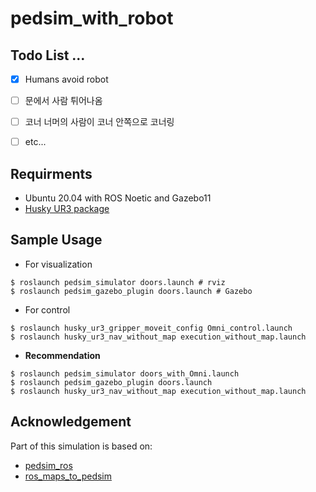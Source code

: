 # pedsim_with_robot

## Todo List ...

- [X] Humans avoid robot
- [ ] 문에서 사람 튀어나옴
- [ ] 코너 너머의 사람이 코너 안쪽으로 코너링
- [ ] etc...


## Requirments
* Ubuntu 20.04 with ROS Noetic and Gazebo11
* [Husky UR3 package](https://github.com/QualiaT/husky_ur3_simulator)


## Sample Usage
* For visualization
```
$ roslaunch pedsim_simulator doors.launch # rviz
$ roslaunch pedsim_gazebo_plugin doors.launch # Gazebo
```
* For control
```
$ roslaunch husky_ur3_gripper_moveit_config Omni_control.launch
$ roslaunch husky_ur3_nav_without_map execution_without_map.launch
```
* **Recommendation**
```
$ roslaunch pedsim_simulator doors_with_Omni.launch
$ roslaunch pedsim_gazebo_plugin doors.launch
$ roslaunch husky_ur3_nav_without_map execution_without_map.launch
```

## Acknowledgement
Part of this simulation is based on:
  * [pedsim_ros](https://github.com/srl-freiburg/pedsim_ros)
  * [ros_maps_to_pedsim](https://github.com/fverdoja/ros_maps_to_pedsim)
